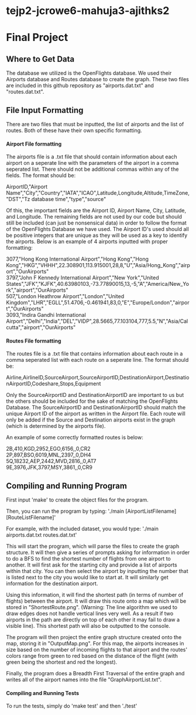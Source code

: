 # tejp2-jcrowe6-mahuja3-ajithks2
# Final Project

## Where to Get Data
The database we utilized is the OpenFlights database. We used their Airports database and Routes database to create the graph. These two files are included in this github repository as "airports.dat.txt" and "routes.dat.txt".

## File Input Formatting
There are two files that must be inputted, the list of airports and the list of routes. Both of these have their own specific formatting.

#### Airport File formatting
The airports file is a .txt file that should contain information about each airport on a seperate line with the parameters of the airport in a comma seperated list. There should not be additional commas within any of the fields. The format should be:

AirportID,"Airport Name","City","Country","IATA","ICAO",Latitude,Longitude,Altitude,TimeZone,"DST","Tz database time","type","source"

Of this, the important fields are the Airport ID, Airport Name, City, Latitude, and Longitude. The remaining fields are not used by our code but should still be included (can just be nonsensical data) in order to follow the format of the OpenFlights Database we have used. The Airport ID's used should all be positive integers that are unique as they will be used as a key to identify the airports. Below is an example of 4 airports inputted with proper formatting:


3077,"Hong Kong International Airport","Hong Kong","Hong Kong","HKG","VHHH",22.308901,113.915001,28,8,"U","Asia/Hong_Kong","airport","OurAirports"\
3797,"John F Kennedy International Airport","New York","United States","JFK","KJFK",40.63980103,-73.77890015,13,-5,"A","America/New_York","airport","OurAirports"\
507,"London Heathrow Airport","London","United Kingdom","LHR","EGLL",51.4706,-0.461941,83,0,"E","Europe/London","airport","OurAirports"\
3093,"Indira Gandhi International Airport","Delhi","India","DEL","VIDP",28.5665,77.103104,777,5.5,"N","Asia/Calcutta","airport","OurAirports"


#### Routes File formatting
The routes file is a .txt file that contains information about each route in a comma seperated list with each route on a seperate line. The format should be:

Airline,AirlineID,SourceAirport,SourceAirportID,DestinationAirport,DestinationAirportID,Codeshare,Stops,Equipment

Only the SourceAirportID and DestinationAirportID are important to us but the others should be included for the sake of matching the OpenFlights Database. The SourceAirportID and DestinationAirportID should match the unique Airport ID of the airport as written in the Airport file. Each route will only be added if the Source and Destination airports exist in the graph (which is determined by the airports file).

An example of some correctly formatted routes is below:

2B,410,KGD,2952,EGO,6156,,0,CR2\
2P,897,BSO,6019,MNL,2397,,0,DH4\
5Q,18232,AEP,2442,MVD,2816,,0,AT7\
9E,3976,JFK,3797,MSY,3861,,0,CR9

## Compiling and Running Program

First input 'make' to create the object files for the program.

Then, you can run the program by typing:
'./main [AirportListFilename] [RouteListFilename]'

For example, with the included dataset, you would type:
'./main airports.dat.txt routes.dat.txt'


This will start the program, which will parse the files to create the graph structure. It will then give a series of prompts asking for information in order to do a BFS to find the shortest number of flights from one airport to another. It will first ask for the starting city and provide a list of airports within that city. You can then select the airport by inputting the number that is listed next to the city you would like to start at. It will similarly get information for the destination airport.

Using this information, it will find the shortest path (in terms of number of flights) between the airport. It will draw this route onto a map which will be stored in "ShortestRoute.png". (Warning: The line algorithm we used to draw edges does not handle vertical lines very well. As a result if two airports in the path are directly on top of each other it may fail to draw a visible line). This shortest path will also be outputted to the console.

The program will then project the entire graph structure created onto the map, storing it in "OutputMap.png". For this map, the airports increases in size based on the number of incoming flights to that airport and the routes' colors range from green to red based on the distance of the flight (with green being the shortest and red the longest).

Finally, the program does a Breadth First Traversal of the entire graph and writes all of the airport names into the file "GraphAirportList.txt".

#### Compiling and Running Tests
To run the tests, simply do 'make test' and then './test'


